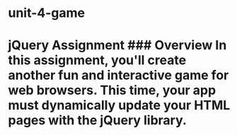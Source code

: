 # unit-4-game
# jQuery Assignment  ### Overview  In this assignment, you'll create another fun and interactive game for web browsers. This time, your app must dynamically update your HTML pages with the jQuery library.
